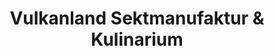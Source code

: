 ---
title: "Vulkanland Sektmanufaktur & Kulinarium"
url: /riegersburg/vulkanland-sektmanufaktur-und-kulinarium/
shop: Wein
---